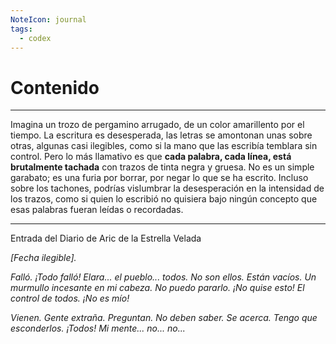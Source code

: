 ```yaml
---
NoteIcon: journal
tags:
  - codex
---
```




# Contenido

---

Imagina un trozo de pergamino arrugado, de un color amarillento por el tiempo. La escritura es desesperada, las letras se amontonan unas sobre otras, algunas casi ilegibles, como si la mano que las escribía temblara sin control. Pero lo más llamativo es que **cada palabra, cada línea, está brutalmente tachada** con trazos de tinta negra y gruesa. No es un simple garabato; es una furia por borrar, por negar lo que se ha escrito. Incluso sobre los tachones, podrías vislumbrar la desesperación en la intensidad de los trazos, como si quien lo escribió no quisiera bajo ningún concepto que esas palabras fueran leídas o recordadas.

---

Entrada del Diario de Aric de la Estrella Velada

_[Fecha ilegible]._

_Falló. ¡Todo falló! Elara... el pueblo... todos. No son ellos. Están vacíos. Un murmullo incesante en mi cabeza. No puedo pararlo. ¡No quise esto! El control de todos. ¡No es mío!_

_Vienen. Gente extraña. Preguntan. No deben saber. Se acerca. Tengo que esconderlos. ¡Todos! Mi mente... no... no..._